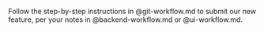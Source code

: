 Follow the step-by-step instructions in @git-workflow.md to submit our new feature, per your notes in @backend-workflow.md or @ui-workflow.md.